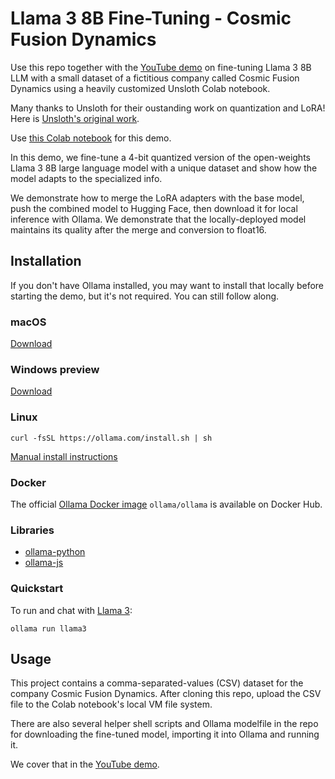 # Llama 3 8B Fine-Tuning - Cosmic Fusion Dynamics

Use this repo together with the <a href="https://www.youtube.com/@scott_ingram">YouTube demo</a> on fine-tuning Llama 3 8B LLM with a small dataset of a fictitious company called Cosmic Fusion Dynamics using a heavily customized Unsloth Colab notebook.

Many thanks to Unsloth for their oustanding work on quantization and LoRA! Here is <a href="https://colab.research.google.com/drive/135ced7oHytdxu3N2DNe1Z0kqjyYIkDXp?usp=sharing">Unsloth's original work</a>.

Use <a href="https://colab.research.google.com/drive/1or-JzMwFolyl2KAuTaOZXGwPYx6pympX?usp=sharing">this Colab notebook</a> for this demo.

In this demo, we fine-tune a 4-bit quantized version of the open-weights Llama 3 8B large language model with a unique dataset and show how the model adapts to the specialized info.

We demonstrate how to merge the LoRA adapters with the base model, push the combined model to Hugging Face, then download it for local inference with Ollama. We demonstrate that the locally-deployed model maintains its quality after the merge and conversion to float16.

## Installation

If you don't have Ollama installed, you may want to install that locally before starting the demo, but it's not required. You can still follow along.

### macOS

[Download](https://ollama.com/download/Ollama-darwin.zip)

### Windows preview

[Download](https://ollama.com/download/OllamaSetup.exe)

### Linux

```
curl -fsSL https://ollama.com/install.sh | sh
```

[Manual install instructions](https://github.com/ollama/ollama/blob/main/docs/linux.md)

### Docker

The official [Ollama Docker image](https://hub.docker.com/r/ollama/ollama) `ollama/ollama` is available on Docker Hub.

### Libraries

- [ollama-python](https://github.com/ollama/ollama-python)
- [ollama-js](https://github.com/ollama/ollama-js)

### Quickstart

To run and chat with [Llama 3](https://ollama.com/library/llama3):

```
ollama run llama3
```

## Usage

This project contains a comma-separated-values (CSV) dataset for the company Cosmic Fusion Dynamics. After cloning this repo, upload the CSV file to the Colab notebook's local VM file system.

There are also several helper shell scripts and Ollama modelfile in the repo for downloading the fine-tuned model, importing it into Ollama and running it.

We cover that in the <a href="https://www.youtube.com/@scott_ingram">YouTube demo</a>.
